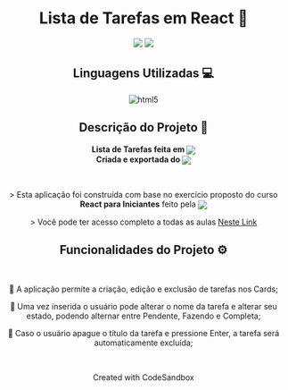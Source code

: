 <h1 align="center">Lista de Tarefas em React 📑</h1>

<p align="center">
<img src="https://img.shields.io/badge/Status-Up-sucess"/>
<img src="https://img.shields.io/badge/Lan%C3%A7amento-%20May 2024-sucess">
</p>

<h2 align="center">Linguagens Utilizadas 💻</h2>
<p align="center">
<img alt="html5" src="https://img.shields.io/badge/JavaScript-F7DF1E?style=for-the-badge&logo=javascript&logoColor=black">

</p>

<h2 align="center">Descrição do Projeto 📜 </h2>
<p align="center"> <strong>Lista de Tarefas feita em 
<img align="center" src="https://img.shields.io/badge/react-%2320232a.svg?style=for-the-badge&logo=react&logoColor=%2361DAFB"><br> Criada e exportada do <img align="center" src="https://img.shields.io/badge/Codesandbox-040404?style=for-the-badge&logo=codesandbox&logoColor=DBDBDB">
</strong></p> <br>
<p align="center"> > Esta aplicação foi construída com base no exercício proposto do curso <strong>React para Iniciantes</strong> feito pela <img align="center" src="https://img.shields.io/badge/Udemy-A435F0?style=for-the-badge&logo=Udemy&logoColor=white"/> </p>
<p align="center"> > Você pode ter acesso completo a todas as aulas <a href="https://www.udemy.com/course/react-para-iniciantes-free/" target="_blank">Neste Link</a>
<br>
  <h2 align="center"> Funcionalidades do Projeto ⚙️</h2><br>
<p align="center">📌 A aplicação permite a criação, edição e exclusão de tarefas nos Cards;</p>
<p align="center">📌 Uma vez inserida o usuário pode alterar o nome da tarefa e alterar seu estado, podendo alternar entre Pendente, Fazendo e Completa;</p>
<p align="center">📌 Caso o usuário apague o título da tarefa e pressione Enter, a tarefa será automaticamente excluída;</p><br>
<p align="center">Created with CodeSandbox</p>
